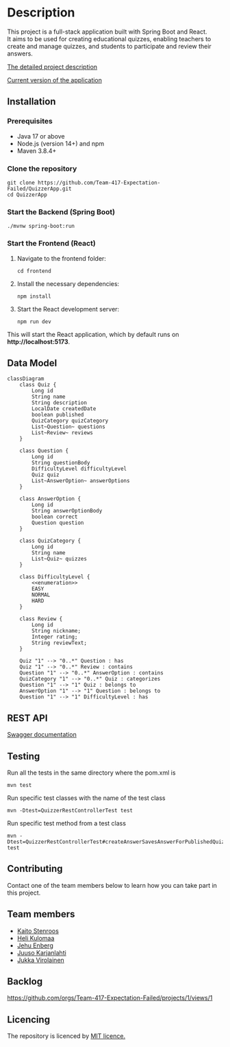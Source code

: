 # Description

This project is a full-stack application built with Spring Boot and React.  
It aims to be used for creating educational quizzes, enabling teachers to create and manage quizzes, and students to participate and review their answers.

[The detailed project description](https://software-development-project-1.github.io/project-description)

[Current version of the application](https://quizzerapp-student-dashboard.onrender.com/)

## Installation

### Prerequisites

- Java 17 or above
- Node.js (version 14+) and npm
- Maven 3.8.4+

### Clone the repository

```
git clone https://github.com/Team-417-Expectation-Failed/QuizzerApp.git
cd QuizzerApp
```

### Start the Backend (Spring Boot)

```
./mvnw spring-boot:run
```

### Start the Frontend (React)

1. Navigate to the frontend folder:

    ```
    cd frontend
    ```

2. Install the necessary dependencies:

    ```
    npm install
    ```

3. Start the React development server:

    ```
    npm run dev
    ```
This will start the React application, which by default runs on **http://localhost:5173**.

## Data Model

```mermaid
classDiagram
    class Quiz {
        Long id
        String name
        String description
        LocalDate createdDate
        boolean published
        QuizCategory quizCategory
        List~Question~ questions
        List~Review~ reviews
    }

    class Question {
        Long id
        String questionBody
        DifficultyLevel difficultyLevel
        Quiz quiz
        List~AnswerOption~ answerOptions
    }

    class AnswerOption {
        Long id
        String answerOptionBody
        boolean correct
        Question question
    }

    class QuizCategory {
        Long id
        String name
        List~Quiz~ quizzes
    }

    class DifficultyLevel {
        <<enumeration>>
        EASY
        NORMAL
        HARD
    }

    class Review {
        Long id 
        String nickname;
        Integer rating;
        String reviewText;
    }

    Quiz "1" --> "0..*" Question : has
    Quiz "1" --> "0..*" Review : contains
    Question "1" --> "0..*" AnswerOption : contains
    QuizCategory "1" --> "0..*" Quiz : categorizes
    Question "1" --> "1" Quiz : belongs to
    AnswerOption "1" --> "1" Question : belongs to
    Question "1" --> "1" DifficultyLevel : has
```

## REST API

[Swagger documentation](http://localhost:8080/swagger-ui/index.html)

## Testing

Run all the tests in the same directory where the pom.xml is

```
mvn test
```

Run specific test classes with the name of the test class

```
mvn -Dtest=QuizzerRestControllerTest test
```

Run specific test method from a test class

```
mvn -Dtest=QuizzerRestControllerTest#createAnswerSavesAnswerForPublishedQuiz test
```

## Contributing

Contact one of the team members below to learn how you can take part in this project.

## Team members

- [Kaito Stenroos](https://github.com/kaitostenroos)
- [Heli Kulomaa](https://github.com/helikulomaa)
- [Jehu Enberg](https://github.com/Comicalist)
- [Juuso Karjanlahti](https://github.com/juusokarjanlahti)
- [Jukka Virolainen](https://github.com/Jukalekvi)

## Backlog

https://github.com/orgs/Team-417-Expectation-Failed/projects/1/views/1

## Licencing

The repository is licenced by [MIT licence.](https://github.com/Team-417-Expectation-Failed/QuizzerApp/blob/main/LICENCE.txt)
